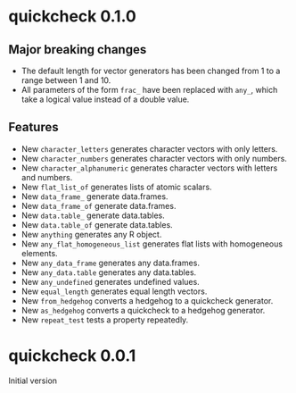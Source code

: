 # quickcheck 0.1.0

## Major breaking changes

- The default length for vector generators has been changed from 1 to a range
between 1 and 10.
- All parameters of the form `frac_` have been replaced with `any_`, which take
a logical value instead of a double value.

## Features

- New `character_letters` generates character vectors with only letters.
- New `character_numbers` generates character vectors with only numbers.
- New `character_alphanumeric` generates character vectors with letters and numbers.
- New `flat_list_of` generates lists of atomic scalars.
- New `data_frame_` generate data.frames.
- New `data_frame_of` generate data.frames.
- New `data.table_` generate data.tables.
- New `data.table_of` generate data.tables.
- New `anything` generates any R object.
- New `any_flat_homogeneous_list` generates flat lists with homogeneous elements.
- New `any_data_frame` generates any data.frames.
- New `any_data.table` generates any data.tables.
- New `any_undefined` generates undefined values.
- New `equal_length` generates equal length vectors.
- New `from_hedgehog` converts a hedgehog to a quickcheck generator.
- New `as_hedgehog` converts a quickcheck to a hedgehog generator.
- New `repeat_test` tests a property repeatedly.

# quickcheck 0.0.1

Initial version
